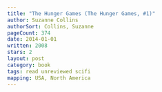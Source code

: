 ```yaml
---
title: "The Hunger Games (The Hunger Games, #1)"
author: Suzanne Collins
authorSort: Collins, Suzanne
pageCount: 374
date: 2014-01-01
written: 2008
stars: 2
layout: post
category: book
tags: read unreviewed scifi
mapping: USA, North America
---
```

